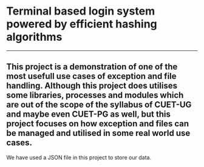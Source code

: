 <h1>
Terminal based login system powered by efficient hashing algorithms
</h1>

<hr>
<div>
<h2>
This project is a demonstration of one of the most usefull use cases of exception and file handling.
Although this project does utilises some libraries, processes and modules which are out of the scope
of the syllabus of CUET-UG and maybe even CUET-PG as well, but this project focuses on how exception
and files can be managed and utilised in some real world use cases.
</h2>

<p>
We have used a JSON file in this project to store our data.
</p>


</div>

